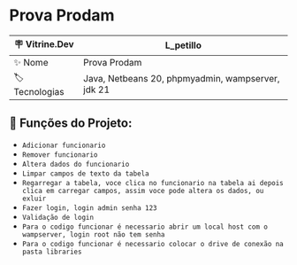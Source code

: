 # Prova Prodam 



| 🪧 Vitrine.Dev |    L_petillo |
| -------------  | --- |
| ✨ Nome        | Prova Prodam 
| 🏷️ Tecnologias | Java, Netbeans 20, phpmyadmin, wampserver, jdk 21


## 🔨 Funções do Projeto:

- ``Adicionar funcionario``
- ``Remover funcionario``
- ``Altera dados do funcionario``
- ``Limpar campos de texto da tabela  ``
- ``Regarregar a tabela, voce clica no funcionario na tabela ai depois clica em carregar campos, assim voce pode altera os dados, ou exluir ``
- ``Fazer login, login admin senha 123``
- ``Validação de login ``
- ``Para o codigo funcionar é necessario abrir um local host com o wampserver, login root não tem senha ``
- ``Para o codigo funcionar é necessario colocar o drive de conexão na pasta libraries ``

